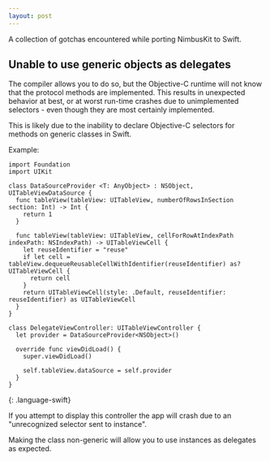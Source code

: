 ```yaml
---
layout: post
---
```


A collection of gotchas encountered while porting NimbusKit to Swift.

<!-- more -->

## Unable to use generic objects as delegates

The compiler allows you to do so, but the Objective-C runtime will not know that the protocol methods are implemented. This results in unexpected behavior at best, or at worst run-time crashes due to unimplemented selectors - even though they are most certainly implemented.

This is likely due to the inability to declare Objective-C selectors for methods on generic classes in Swift.

Example:

~~~
import Foundation
import UIKit

class DataSourceProvider <T: AnyObject> : NSObject, UITableViewDataSource {
  func tableView(tableView: UITableView, numberOfRowsInSection section: Int) -> Int {
    return 1
  }

  func tableView(tableView: UITableView, cellForRowAtIndexPath indexPath: NSIndexPath) -> UITableViewCell {
    let reuseIdentifier = "reuse"
    if let cell = tableView.dequeueReusableCellWithIdentifier(reuseIdentifier) as? UITableViewCell {
      return cell
    }
    return UITableViewCell(style: .Default, reuseIdentifier: reuseIdentifier) as UITableViewCell
  }
}

class DelegateViewController: UITableViewController {
  let provider = DataSourceProvider<NSObject>()

  override func viewDidLoad() {
    super.viewDidLoad()

    self.tableView.dataSource = self.provider
  }
}
~~~
{: .language-swift}

If you attempt to display this controller the app will crash due to an "unrecognized selector sent to instance".

Making the class non-generic will allow you to use instances as delegates as expected.
